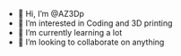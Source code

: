 - 👋 Hi, I’m @AZ3Dp
- 👀 I’m interested in Coding and 3D printing
- 🌱 I’m currently learning a lot
- 💞️ I’m looking to collaborate on anything

<!---
AZ3Dp/AZ3Dp is a ✨ special ✨ repository because its `README.md` (this file) appears on your GitHub profile.
You can click the Preview link to take a look at your changes.
--->
